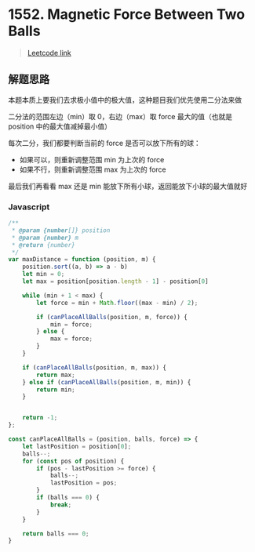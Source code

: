# 1552. Magnetic Force Between Two Balls

> [Leetcode link](https://leetcode.com/problems/magnetic-force-between-two-balls)



## 解题思路

本题本质上要我们去求极小值中的极大值，这种题目我们优先使用二分法来做

二分法的范围左边（min）取 0，右边（max）取 force 最大的值（也就是 position 中的最大值减掉最小值）

每次二分，我们都要判断当前的 force 是否可以放下所有的球：

- 如果可以，则重新调整范围 min 为上次的 force
- 如果不行，则重新调整范围 max 为上次的 force

最后我们再看看 max 还是 min 能放下所有小球，返回能放下小球的最大值就好

### Javascript

```js
/**
 * @param {number[]} position
 * @param {number} m
 * @return {number}
 */
var maxDistance = function (position, m) {
	position.sort((a, b) => a - b)
	let min = 0;
	let max = position[position.length - 1] - position[0]

	while (min + 1 < max) {
		let force = min + Math.floor((max - min) / 2);

		if (canPlaceAllBalls(position, m, force)) {
			min = force;
		} else {
			max = force;
		}
	}

	if (canPlaceAllBalls(position, m, max)) {
		return max;
	} else if (canPlaceAllBalls(position, m, min)) {
		return min;
	}


	return -1;
};

const canPlaceAllBalls = (position, balls, force) => {
	let lastPosition = position[0];
	balls--;
	for (const pos of position) {
		if (pos - lastPosition >= force) {
			balls--;
			lastPosition = pos;
		}
		if (balls === 0) {
			break;
		}
	}

	return balls === 0;
}
```

